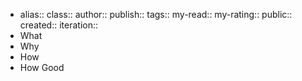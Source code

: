 - alias::
  class::
  author::
  publish::
  tags::
  my-read::
  my-rating::
  public::
  created:: 
  iteration::
- What
- Why
- How
- How Good